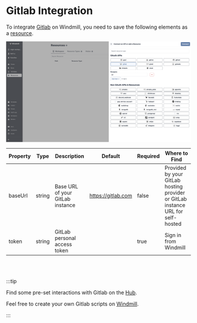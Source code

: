 # Gitlab Integration


To integrate [Gitlab](https://about.gitlab.com/) on Windmill, you need to save the following elements as a [resource](../core_concepts/3_resources_and_types/index.md).

![Add Gitlab Resource](../assets/integrations/add-gitlab.png)

| Property | Type    | Description                 | Default          | Required | Where to Find                                                                     |
|----------|---------|-----------------------------|------------------|----------|-----------------------------------------------------------------------------------|
| baseUrl  | string  | Base URL of your GitLab instance | https://gitlab.com | false    | Provided by your GitLab hosting provider or GitLab instance URL for self-hosted   |
| token    | string  | GitLab personal access token |                  | true     | Sign in from Windmill   |


<br/><br/>

:::tip

Find some pre-set interactions with Gitlab on the [Hub](https://hub.windmill.dev/integrations/gitlab).

Feel free to create your own Gitlab scripts on [Windmill](../getting_started/00_how_to_use_windmill/index.md).

:::